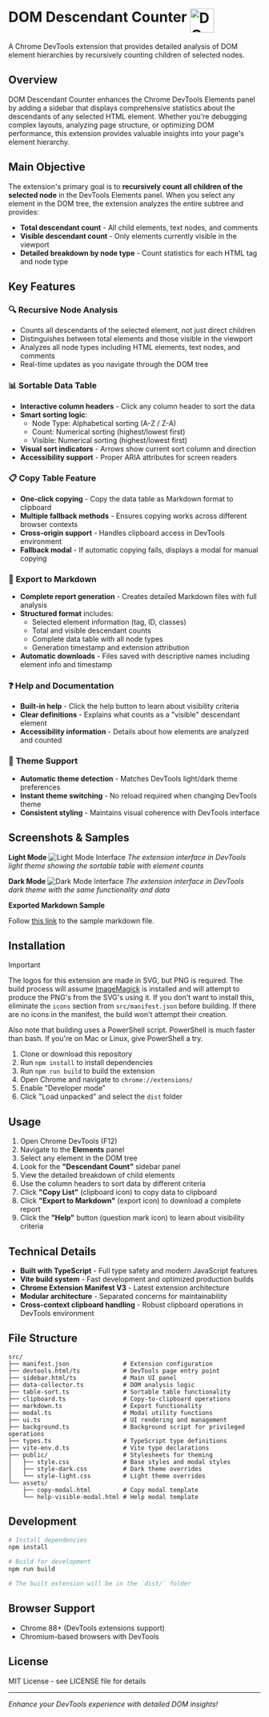 # DOM Descendant Counter <img src="src/assets/icon48.svg" alt="DOM Descendant Counter Logo" width="48" height="48" align="top">

A Chrome DevTools extension that provides detailed analysis of DOM element hierarchies by recursively counting children of selected nodes.

## Overview

DOM Descendant Counter enhances the Chrome DevTools Elements panel by adding a sidebar that displays comprehensive statistics about the descendants of any selected HTML element. Whether you're debugging complex layouts, analyzing page structure, or optimizing DOM performance, this extension provides valuable insights into your page's element hierarchy.

## Main Objective

The extension's primary goal is to **recursively count all children of the selected node** in the DevTools Elements panel. When you select any element in the DOM tree, the extension analyzes the entire subtree and provides:

- **Total descendant count** - All child elements, text nodes, and comments
- **Visible descendant count** - Only elements currently visible in the viewport  
- **Detailed breakdown by node type** - Count statistics for each HTML tag and node type

## Key Features

### 🔍 **Recursive Node Analysis**
- Counts all descendants of the selected element, not just direct children
- Distinguishes between total elements and those visible in the viewport
- Analyzes all node types including HTML elements, text nodes, and comments
- Real-time updates as you navigate through the DOM tree

### 📊 **Sortable Data Table**
- **Interactive column headers** - Click any column header to sort the data
- **Smart sorting logic**:
  - Node Type: Alphabetical sorting (A-Z / Z-A)
  - Count: Numerical sorting (highest/lowest first)
  - Visible: Numerical sorting (highest/lowest first)
- **Visual sort indicators** - Arrows show current sort column and direction
- **Accessibility support** - Proper ARIA attributes for screen readers

### 📋 **Copy Table Feature**
- **One-click copying** - Copy the data table as Markdown format to clipboard
- **Multiple fallback methods** - Ensures copying works across different browser contexts
- **Cross-origin support** - Handles clipboard access in DevTools environment
- **Fallback modal** - If automatic copying fails, displays a modal for manual copying

### 📁 **Export to Markdown**
- **Complete report generation** - Creates detailed Markdown files with full analysis
- **Structured format** includes:
  - Selected element information (tag, ID, classes)
  - Total and visible descendant counts
  - Complete data table with all node types
  - Generation timestamp and extension attribution
- **Automatic downloads** - Files saved with descriptive names including element info and timestamp

### ❓ **Help and Documentation**
- **Built-in help** - Click the help button to learn about visibility criteria
- **Clear definitions** - Explains what counts as a "visible" descendant element
- **Accessibility information** - Details about how elements are analyzed and counted

### 🎨 **Theme Support**
- **Automatic theme detection** - Matches DevTools light/dark theme preferences
- **Instant theme switching** - No reload required when changing DevTools theme
- **Consistent styling** - Maintains visual coherence with DevTools interface

## Screenshots & Samples

**Light Mode**
![Light Mode Interface](docs/light-mode-screenshot.png)
*The extension interface in DevTools light theme showing the sortable table with element counts*

**Dark Mode**
![Dark Mode Interface](docs/dark-mode-screenshot.png)
*The extension interface in DevTools dark theme with the same functionality and data*

**Exported Markdown Sample**

Follow [this link](docs/export-sample.md) to the sample markdown file.

## Installation

> [!IMPORTANT]
> The logos for this extension are made in SVG, but PNG is required.  The build process will assume [ImageMagick](https://imagemagick.org/) is installed and will attempt to produce the PNG's from the SVG's using it.  If you don't want to install this, eliminate the `icons` section from `src/manifest.json` before building.  If there are no icons in the manifest, the build won't attempt their creation.
> 
> Also note that building uses a PowerShell script.  PowerShell is much faster than bash.  If you're on Mac or Linux, give PowerShell a try.

1. Clone or download this repository
2. Run `npm install` to install dependencies
3. Run `npm run build` to build the extension
4. Open Chrome and navigate to `chrome://extensions/`
5. Enable "Developer mode" 
6. Click "Load unpacked" and select the `dist` folder

## Usage

1. Open Chrome DevTools (F12)
2. Navigate to the **Elements** panel
3. Select any element in the DOM tree
4. Look for the **"Descendant Count"** sidebar panel
5. View the detailed breakdown of child elements
6. Use the column headers to sort data by different criteria
7. Click **"Copy List"** (clipboard icon) to copy data to clipboard
8. Click **"Export to Markdown"** (export icon) to download a complete report
9. Click the **"Help"** button (question mark icon) to learn about visibility criteria

## Technical Details

- **Built with TypeScript** - Full type safety and modern JavaScript features
- **Vite build system** - Fast development and optimized production builds
- **Chrome Extension Manifest V3** - Latest extension architecture
- **Modular architecture** - Separated concerns for maintainability
- **Cross-context clipboard handling** - Robust clipboard operations in DevTools environment

## File Structure

```
src/
├── manifest.json               # Extension configuration
├── devtools.html/ts            # DevTools page entry point  
├── sidebar.html/ts             # Main UI panel
├── data-collector.ts           # DOM analysis logic
├── table-sort.ts               # Sortable table functionality
├── clipboard.ts                # Copy-to-clipboard operations
├── markdown.ts                 # Export functionality
├── modal.ts                    # Modal utility functions
├── ui.ts                       # UI rendering and management
├── background.ts               # Background script for privileged operations
├── types.ts                    # TypeScript type definitions
├── vite-env.d.ts               # Vite type declarations
├── public/                     # Stylesheets for theming
│   ├── style.css               # Base styles and modal styles
│   ├── style-dark.css          # Dark theme overrides
│   └── style-light.css         # Light theme overrides
└── assets/
    ├── copy-modal.html         # Copy modal template
    └── help-visible-modal.html # Help modal template
```

## Development

```bash
# Install dependencies
npm install

# Build for development
npm run build

# The built extension will be in the `dist/` folder
```

## Browser Support

- Chrome 88+ (DevTools extensions support)
- Chromium-based browsers with DevTools

## License

MIT License - see LICENSE file for details

---

*Enhance your DevTools experience with detailed DOM insights!*
